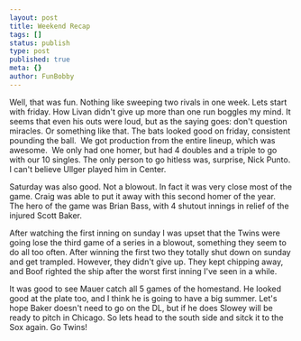```yaml
---
layout: post
title: Weekend Recap
tags: []
status: publish
type: post
published: true
meta: {}
author: FunBobby
---
```

Well, that was fun. Nothing like sweeping two rivals in one week. Lets start with friday. How Livan didn't give up more than one run boggles my mind. It seems that even his outs were loud, but as the saying goes: don't question miracles. Or something like that. The bats looked good on friday, consistent pounding the ball.  We got production from the entire lineup, which was awesome.  We only had one homer, but had 4 doubles and a triple to go with our 10 singles. The only person to go hitless was, surprise, Nick Punto. I can't believe Ullger played him in Center.

Saturday was also good. Not a blowout. In fact it was very close most of the game. Craig was able to put it away with this second homer of the year.  The hero of the game was Brian Bass, with 4 shutout innings in relief of the injured Scott Baker.

After watching the first inning on sunday I was upset that the Twins were going lose the third game of a series in a blowout, something they seem to do all too often. After winning the first two they totally shut down on sunday and get trampled. However, they didn't give up. They kept chipping away, and Boof righted the ship after the worst first inning I've seen in a while.

It was good to see Mauer catch all 5 games of the homestand. He looked good at the plate too, and I think he is going to have a big summer. Let's hope Baker doesn't need to go on the DL, but if he does Slowey will be ready to pitch in Chicago. So lets head to the south side and sitck it to the Sox again. Go Twins!
